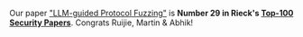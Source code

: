 Our paper <a href="papers/NDSS24-chatafl.pdf">"LLM-guided Protocol Fuzzing"</a> is <b>Number 29 in Rieck's <a href="https://web.archive.org/web/20250914193351/https://www.mlsec.org/topnotch/sec_ntop100.html#li-adba11576a-">Top-100 Security Papers</a></b>. Congrats Ruijie, Martin &amp; Abhik!
